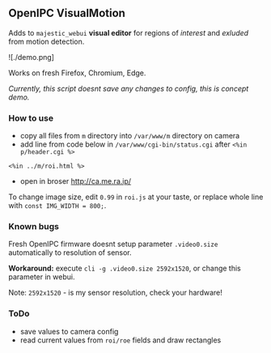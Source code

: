## OpenIPC VisualMotion
Adds to `majestic_webui` **visual editor** for regions of _interest_ and _exluded_ from motion detection.

![./demo.png]

Works on fresh Firefox, Chromium, Edge.

_Currently, this script doesnt save any changes to config, this is concept demo._

### How to use
- copy all files from `m` directory into `/var/www/m` directory on camera
- add line from code below in `/var/www/cgi-bin/status.cgi` after `<%in p/header.cgi %>`
```
<%in ../m/roi.html %>
```
- open in broser http://ca.me.ra.ip/

To change image size, edit `0.99` in `roi.js` at your taste, or replace whole line with `const IMG_WIDTH = 800;`.
### Known bugs

Fresh OpenIPC firmware doesnt setup parameter `.video0.size` automatically to resolution of sensor. 

**Workaround:** execute `cli -g .video0.size 2592x1520`, or change this parameter in webui.

Note: `2592x1520` - is my sensor resolution, check your hardware!

### ToDo
- save values to camera config
- read current values from `roi/roe` fields and draw rectangles
